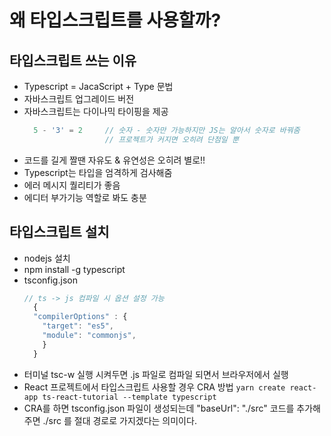 # 왜 타입스크립트를 사용할까?
## 타입스크립트 쓰는 이유
- Typescript = JacaScript + Type 문법
- 자바스크립트 업그레이드 버전
- 자바스크립트는 다이나믹 타이핑을 제공
  ```javaScript
    5 - '3' = 2     // 숫자 - 숫자만 가능하지만 JS는 알아서 숫자로 바꿔줌
                    // 프로젝트가 커지면 오히려 단점일 뿐
  ```
- 코드를 길게 짤땐 자유도 & 유연성은 오히려 별로!!
- Typescript는 타입을 엄격하게 검사해줌
- 에러 메시지 퀄리티가 좋음
- 에디터 부가기능 역할로 봐도 충분


## 타입스크립트 설치  
- nodejs 설치
- npm install -g typescript
- tsconfig.json
  ```Typescript
  // ts -> js 컴파일 시 옵션 설정 가능 
    {   
    "compilerOptions" : {     
      "target": "es5",     
      "module": "commonjs",  
      } 
    }
  ```
- 터미널 tsc-w 실행 시켜두면 .js 파일로 컴파일 되면서 브라우저에서 실행
- React 프로젝트에서 타입스크립트 사용할 경우 CRA 방법
```yarn create react-app ts-react-tutorial --template typescript```
- CRA를 하면 tsconfig.json 파일이 생성되는데 "baseUrl": "./src" 코드를 추가해주면 ./src 를 절대 경로로 가지겠다는 의미이다.
